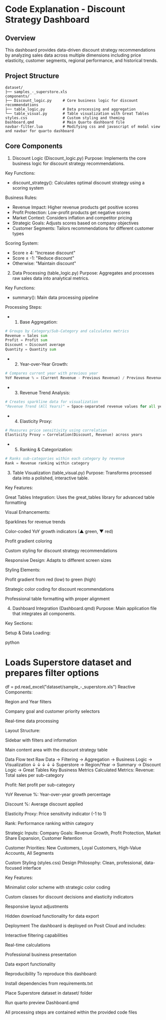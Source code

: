 # Code Explanation - Discount Strategy Dashboard

## Overview
This dashboard provides data-driven discount strategy recommendations by analyzing sales data across multiple dimensions including price elasticity, customer segments, regional performance, and historical trends.

## Project Structure
```text
dataset/
├── samples_-_superstore.xls
components/
├── Discount_logic.py     # Core business logic for discount recommendations
├── table_logic.py        # Data processing and aggregation
└── table_visual.py       # Table visualization with Great Tables
styles.css                # Custom styling and theming
Dashboard.qmd             # Main Quarto dashboard file
navbar-filter.lua         # Modifying css and javascript of modal view and navbar for quarto dashboard
```

## Core Components

1. Discount Logic (Discount_logic.py)
Purpose: Implements the core business logic for discount strategy recommendations.

Key Functions:
- discount_strategy(): Calculates optimal discount strategy using a scoring system

Business Rules:
- Revenue Impact: Higher revenue products get positive scores
- Profit Protection: Low-profit products get negative scores
- Market Context: Considers inflation and competitor pricing
- Strategic Goals: Adjusts scores based on company objectives
- Customer Segments: Tailors recommendations for different customer types

Scoring System:
- Score ≥ 4: "Increase discount"
- Score ≤ -1: "Reduce discount"
- Otherwise: "Maintain discount"

2. Data Processing (table_logic.py)
Purpose: Aggregates and processes raw sales data into analytical metrics.

Key Functions:

- summary(): Main data processing pipeline

Processing Steps:

- 1. Base Aggregation:
```python
# Groups by Category/Sub-Category and calculates metrics
Revenue = Sales sum
Profit = Profit sum  
Discount = Discount average
Quantity = Quantity sum
```

- 2. Year-over-Year Growth:
```python
# Compares current year with previous year
YoY Revenue % = (Current Revenue - Previous Revenue) / Previous Revenue
```

- 3. Revenue Trend Analysis:
```python
# Creates sparkline data for visualization
"Revenue Trend (All Years)" = Space-separated revenue values for all years
```

- 4. Elasticity Proxy:
```python
# Measures price sensitivity using correlation
Elasticity Proxy = Correlation(Discount, Revenue) across years
```

- 5. Ranking & Categorization:
```python
# Ranks sub-categories within each category by revenue
Rank = Revenue ranking within category
```


3. Table Visualization (table_visual.py)
Purpose: Transforms processed data into a polished, interactive table.

Key Features:

Great Tables Integration: Uses the great_tables library for advanced table formatting

Visual Enhancements:

Sparklines for revenue trends

Color-coded YoY growth indicators (▲ green, ▼ red)

Profit gradient coloring

Custom styling for discount strategy recommendations

Responsive Design: Adapts to different screen sizes

Styling Elements:

Profit gradient from red (low) to green (high)

Strategic color coding for discount recommendations

Professional table formatting with proper alignment

4. Dashboard Integration (Dashboard.qmd)
Purpose: Main application file that integrates all components.

Key Sections:

Setup & Data Loading:

python
# Loads Superstore dataset and prepares filter options
df = pd.read_excel("dataset/sample_-_superstore.xls")
Reactive Components:

Region and Year filters

Company goal and customer priority selectors

Real-time data processing

Layout Structure:

Sidebar with filters and information

Main content area with the discount strategy table

Data Flow
text
Raw Data → Filtering → Aggregation → Business Logic → Visualization
    ↓          ↓           ↓             ↓               ↓
Superstore → Region/Year → Summary → Discount Logic → Great Tables
Key Business Metrics
Calculated Metrics:
Revenue: Total sales per sub-category

Profit: Net profit per sub-category

YoY Revenue %: Year-over-year growth percentage

Discount %: Average discount applied

Elasticity Proxy: Price sensitivity indicator (-1 to 1)

Rank: Performance ranking within category

Strategic Inputs:
Company Goals: Revenue Growth, Profit Protection, Market Share Expansion, Customer Retention

Customer Priorities: New Customers, Loyal Customers, High-Value Accounts, All Segments

Custom Styling (styles.css)
Design Philosophy: Clean, professional, data-focused interface

Key Features:

Minimalist color scheme with strategic color coding

Custom classes for discount decisions and elasticity indicators

Responsive layout adjustments

Hidden download functionality for data export

Deployment
The dashboard is deployed on Posit Cloud and includes:

Interactive filtering capabilities

Real-time calculations

Professional business presentation

Data export functionality

Reproducibility
To reproduce this dashboard:

Install dependencies from requirements.txt

Place Superstore dataset in dataset/ folder

Run quarto preview Dashboard.qmd

All processing steps are contained within the provided code files
